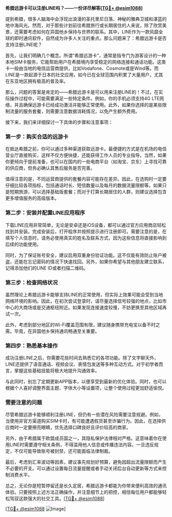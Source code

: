 **希腊远游卡可以注册LINE吗？——一份详尽解答[[TG💪+ @esim1088](https://t.me/s/esim1088)]**

提到希腊，很多人脑海中会浮现出浪漫的圣托里尼日落、神秘的雅典卫城和湛蓝的地中海风光。然而，对于那些计划前往希腊旅行或长期居住的人来说，除了欣赏美景，还需要考虑如何在异国他乡保持与世界的联系。其中，LINE作为一款风靡全球的即时通讯软件，自然成为许多人关注的重点。那么问题来了：希腊远游卡是否支持注册LINE呢？

首先，让我们明确几个概念。所谓“希腊远游卡”，通常是指专门为游客设计的一种本地SIM卡服务，它能帮助用户在希腊境内享受稳定的网络连接和通话功能。这类卡一般由当地的电信运营商提供，比如Vodafone、Cosmote或是Wind等。而LINE是一款起源于日本的社交应用，如今已在全球范围内积累了大量用户，尤其在东亚地区拥有极高的普及率。

那么，问题的答案是肯定的——希腊远游卡是可以用来注册LINE的！不过，在实际操作过程中，可能需要满足一些特定条件。例如，你的手机必须支持4G LTE网络，并且确保远游卡已经成功激活并能够正常使用。此外，如果你选择的是某些限制流量的服务套餐，则需要注意数据消耗情况，以免产生额外费用。

接下来，我们来详细探讨一下具体的步骤和注意事项：

### 第一步：购买合适的远游卡

在抵达希腊之前，你可以通过多种渠道获取远游卡。最便捷的方式是在机场的电信营业厅直接购买，这样不仅方便快捷，还能获得工作人员的专业指导。当然，如果你更倾向于提前准备，也可以在国内的一些电商平台（如淘宝、京东）上寻找可靠的供应商，但务必确认其售后服务是否完善。

值得注意的是，不同运营商提供的套餐内容可能存在差异。因此，在选购时一定要仔细比较各项指标，包括通话时长、短信数量以及每月的数据流量限额等。如果只是短期旅游，可以选择基础版套餐；而对于打算长期居住的人群，则建议选择包含更多增值服务的高级版本。

### 第二步：安装并配置LINE应用程序

下载LINE应用非常简单，无论是安卓还是iOS设备，都可以通过官方应用商店轻松找到并安装。完成安装后，打开程序并按照提示进行注册即可。需要注意的是，在填写个人信息时，请务必使用真实的姓名及联系方式，因为这些信息将直接影响到后续的功能使用。

同时，为了保证账号安全，建议启用双重身份验证功能。这不仅能有效防止账户被盗，还能在忘记密码的情况下快速找回。另外，如果你希望与其他朋友建立联系，记得添加他们的LINE ID或者扫描二维码。

### 第三步：检查网络状况

虽然理论上希腊远游卡能够支持LINE的正常使用，但实际上效果可能会受到当地网络环境的影响。因此，在初次尝试登录时，请尽量选择信号较强的地点，比如市中心的大商场或是交通枢纽附近。如果发现连接速度较慢，不妨更换至其他区域再试一次。

此外，考虑到部分地区的Wi-Fi覆盖范围有限，建议随身携带充电宝以备不时之需。毕竟，在异国他乡保持通讯畅通至关重要。

### 第四步：熟悉基本操作

成功注册LINE之后，你需要花些时间去熟悉它的各项功能。除了文字聊天外，LINE还提供了语音通话、视频会议、表情包发送等多种互动方式。对于初学者而言，掌握这些基础技能将极大地提升沟通效率。

与此同时，别忘了定期更新APP版本，以便享受到最新的优化体验。同时，也可以根据个人喜好调整界面主题、字体大小等设置项，让整个使用过程更加舒适愉悦。

### 需要注意的问题

尽管希腊远游卡能够顺利注册LINE，但仍有一些潜在风险需要注意规避。例如，当使用非官方渠道购买SIM卡时，有可能遭遇假货甚至诈骗行为。因此，在选择供应商时一定要擦亮眼睛，优先选择口碑良好且评价较高的商家。

另外，由于希腊属于欧盟成员国之一，其隐私保护法律相对严格。这意味着你在使用LINE时需要遵守相关条例，不得滥用他人信息或传播违法内容。一旦违反规定，不仅可能导致账号被封禁，还可能面临法律制裁。

最后，考虑到汇率波动等因素，建议事先规划好预算，避免因超出流量限额而产生不必要的开支。可以通过设置每日流量提醒或者手动关闭后台自动更新等方式来控制消费水平。

总之，无论你是短暂停留还是长久定居，希腊远游卡都能为你带来便利高效的通讯体验。只要按照上述方法正确操作，并注意细节上的把控，相信每位用户都能够轻松驾驭这款强大的社交工具。[[TG💪+ @esim1088](https://t.me/s/esim1088)]

[[TG💪+ @esim1088](https://t.me/s/esim1088) ![Image](https://i.postimg.cc/4NQfJmqS/Snipaste-2025-05-13-00-14-12.png)]